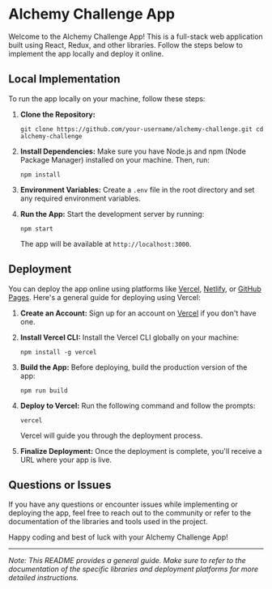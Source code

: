 # Alchemy Challenge App

Welcome to the Alchemy Challenge App! This is a full-stack web application built using React, Redux, and other libraries. Follow the steps below to implement the app locally and deploy it online.

## Local Implementation

To run the app locally on your machine, follow these steps:

1.  **Clone the Repository:**
    
    `git clone https://github.com/your-username/alchemy-challenge.git
    cd alchemy-challenge` 
    
2.  **Install Dependencies:** Make sure you have Node.js and npm (Node Package Manager) installed on your machine. Then, run:
    
    `npm install` 
    
3.  **Environment Variables:** Create a `.env` file in the root directory and set any required environment variables.
    
4.  **Run the App:** Start the development server by running:
    
    `npm start` 
    
    The app will be available at `http://localhost:3000`.
    

## Deployment

You can deploy the app online using platforms like [Vercel](https://vercel.com/), [Netlify](https://www.netlify.com/), or [GitHub Pages](https://pages.github.com/). Here's a general guide for deploying using Vercel:

1.  **Create an Account:** Sign up for an account on [Vercel](https://vercel.com/) if you don't have one.
    
2.  **Install Vercel CLI:** Install the Vercel CLI globally on your machine:
    
    `npm install -g vercel` 
    
3.  **Build the App:** Before deploying, build the production version of the app:
    
    `npm run build` 
    
4.  **Deploy to Vercel:** Run the following command and follow the prompts:
    
    `vercel` 
    
    Vercel will guide you through the deployment process.
    
5.  **Finalize Deployment:** Once the deployment is complete, you'll receive a URL where your app is live.
    

## Questions or Issues

If you have any questions or encounter issues while implementing or deploying the app, feel free to reach out to the community or refer to the documentation of the libraries and tools used in the project.

Happy coding and best of luck with your Alchemy Challenge App!

----------

_Note: This README provides a general guide. Make sure to refer to the documentation of the specific libraries and deployment platforms for more detailed instructions._